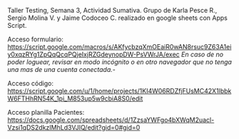 Taller Testing, Semana 3, Actividad Sumativa. Grupo de Karla Pesce R., Sergio Molina V. y Jaime Codoceo C.
realizado en google sheets con Apps Script.

Acceso formulario:
https://script.google.com/macros/s/AKfycbzqXmOEaiR0wAN8rsuc9Z63A1eiy0xqzRYg1ZpQqQcqPQjeIxjRZGdeynopDW-PsVWrJA/exec 
_En caso de no poder loguear, revisar en modo incógnito o en otro navegador que no tenga una mas de una cuenta conectada.-_

Acceso código:
https://script.google.com/u/1/home/projects/1KI4W06RDZfjFUsMC42X1lbbkW6FTHhRN54K_1pi_M853up5w9cbiA8S0/edit

Acceso planilla Pacientes:
https://docs.google.com/spreadsheets/d/1ZzsaYWFgo4bXWqM2uacl-Vzsi1qDS2dkzIMhLd3VJIQ/edit?gid=0#gid=0
